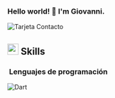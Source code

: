 ### Hello world! 👋 I'm Giovanni. 

<!--
**josecar2505/josecar2505** is a ✨ _special_ ✨ repository because its `README.md` (this file) appears on your GitHub profile.
-->
![Tarjeta Contacto](https://github.com/josecar2505/josecar2505/assets/131211200/64c842b6-a216-4076-b228-53823cc242e6)


## <img src="https://media2.giphy.com/media/QssGEmpkyEOhBCb7e1/giphy.gif?cid=ecf05e47a0n3gi1bfqntqmob8g9aid1oyj2wr3ds3mg700bl&rid=giphy.gif" width ="25"><b> Skills</b>

### &nbsp;Lenguajes de programación 
![Dart](https://img.shields.io/badge/dart-%230175C2.svg?style=for-the-badge&logo=dart&logoColor=white)
